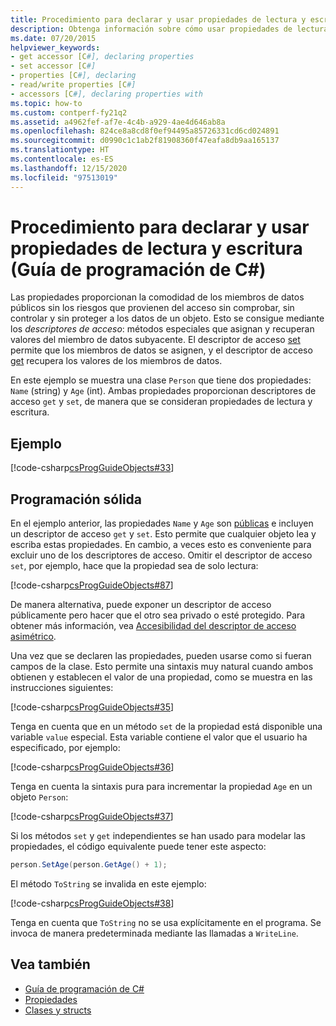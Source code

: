 ```yaml
---
title: Procedimiento para declarar y usar propiedades de lectura y escritura - Guía de programación de C#
description: Obtenga información sobre cómo usar propiedades de lectura y escritura en C#. Este ejemplo incluye dos propiedades, cada una con descriptores de acceso get y set, por lo que son de lectura y escritura.
ms.date: 07/20/2015
helpviewer_keywords:
- get accessor [C#], declaring properties
- set accessor [C#]
- properties [C#], declaring
- read/write properties [C#]
- accessors [C#], declaring properties with
ms.topic: how-to
ms.custom: contperf-fy21q2
ms.assetid: a4962fef-af7e-4c4b-a929-4ae4d646ab8a
ms.openlocfilehash: 824ce8a8cd8f0ef94495a85726331cd6cd024891
ms.sourcegitcommit: d0990c1c1ab2f81908360f47eafa8db9aa165137
ms.translationtype: HT
ms.contentlocale: es-ES
ms.lasthandoff: 12/15/2020
ms.locfileid: "97513019"
---
```

# <a name="how-to-declare-and-use-read-write-properties-c-programming-guide"></a>Procedimiento para declarar y usar propiedades de lectura y escritura (Guía de programación de C#)

Las propiedades proporcionan la comodidad de los miembros de datos públicos sin los riesgos que provienen del acceso sin comprobar, sin controlar y sin proteger a los datos de un objeto. Esto se consigue mediante los *descriptores de acceso*: métodos especiales que asignan y recuperan valores del miembro de datos subyacente. El descriptor de acceso [set](../../language-reference/keywords/set.md) permite que los miembros de datos se asignen, y el descriptor de acceso [get](../../language-reference/keywords/get.md) recupera los valores de los miembros de datos.  
  
 En este ejemplo se muestra una clase `Person` que tiene dos propiedades: `Name` (string) y `Age` (int). Ambas propiedades proporcionan descriptores de acceso `get` y `set`, de manera que se consideran propiedades de lectura y escritura.  
  
## <a name="example"></a>Ejemplo  

 [!code-csharp[csProgGuideObjects#33](~/samples/snippets/csharp/VS_Snippets_VBCSharp/csProgGuideObjects/CS/Objects.cs#33)]  
  
## <a name="robust-programming"></a>Programación sólida  

 En el ejemplo anterior, las propiedades `Name` y `Age` son [públicas](../../language-reference/keywords/public.md) e incluyen un descriptor de acceso `get` y `set`. Esto permite que cualquier objeto lea y escriba estas propiedades. En cambio, a veces esto es conveniente para excluir uno de los descriptores de acceso. Omitir el descriptor de acceso `set`, por ejemplo, hace que la propiedad sea de solo lectura:  
  
 [!code-csharp[csProgGuideObjects#87](~/samples/snippets/csharp/VS_Snippets_VBCSharp/csProgGuideObjects/CS/Objects.cs#87)]  
  
 De manera alternativa, puede exponer un descriptor de acceso públicamente pero hacer que el otro sea privado o esté protegido. Para obtener más información, vea [Accesibilidad del descriptor de acceso asimétrico](./restricting-accessor-accessibility.md).  
  
 Una vez que se declaren las propiedades, pueden usarse como si fueran campos de la clase. Esto permite una sintaxis muy natural cuando ambos obtienen y establecen el valor de una propiedad, como se muestra en las instrucciones siguientes:  
  
 [!code-csharp[csProgGuideObjects#35](~/samples/snippets/csharp/VS_Snippets_VBCSharp/csProgGuideObjects/CS/Objects.cs#35)]  
  
 Tenga en cuenta que en un método `set` de la propiedad está disponible una variable `value` especial. Esta variable contiene el valor que el usuario ha especificado, por ejemplo:  
  
 [!code-csharp[csProgGuideObjects#36](~/samples/snippets/csharp/VS_Snippets_VBCSharp/csProgGuideObjects/CS/Objects.cs#36)]  
  
 Tenga en cuenta la sintaxis pura para incrementar la propiedad `Age` en un objeto `Person`:  
  
 [!code-csharp[csProgGuideObjects#37](~/samples/snippets/csharp/VS_Snippets_VBCSharp/csProgGuideObjects/CS/Objects.cs#37)]  
  
 Si los métodos `set` y `get` independientes se han usado para modelar las propiedades, el código equivalente puede tener este aspecto:  
  
```csharp  
person.SetAge(person.GetAge() + 1);
```  
  
 El método `ToString` se invalida en este ejemplo:  
  
 [!code-csharp[csProgGuideObjects#38](~/samples/snippets/csharp/VS_Snippets_VBCSharp/csProgGuideObjects/CS/Objects.cs#38)]  
  
 Tenga en cuenta que `ToString` no se usa explícitamente en el programa. Se invoca de manera predeterminada mediante las llamadas a `WriteLine`.  
  
## <a name="see-also"></a>Vea también

- [Guía de programación de C#](../index.md)
- [Propiedades](./properties.md)
- [Clases y structs](./index.md)
